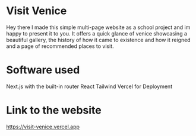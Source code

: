 # Visit Venice

Hey there I made this simple multi-page website as a school project and im happy to present it to you. It offers a quick glance of venice showcasing a beautiful gallery, the history of how it came to existence and how it reigned and a page of recommended places to visit.

# Software used

Next.js with the built-in router
React
Tailwind
Vercel for Deployment

# Link to the website

https://visit-venice.vercel.app
